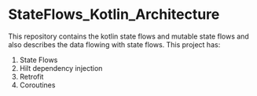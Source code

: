 # StateFlows_Kotlin_Architecture
This repository contains the kotlin state flows and mutable state flows and also describes the data flowing with state flows.
This project has:
1. State Flows
2. Hilt dependency injection
3. Retrofit
4. Coroutines
